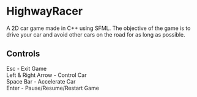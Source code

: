 # HighwayRacer
A 2D car game made in C++ using SFML.
The objective of the game is to drive your car and avoid other cars on the road for as long as possible.


## Controls

Esc - Exit Game
<br>
Left & Right Arrow - Control Car
<br>
Space Bar - Accelerate Car
<br>
Enter - Pause/Resume/Restart Game
